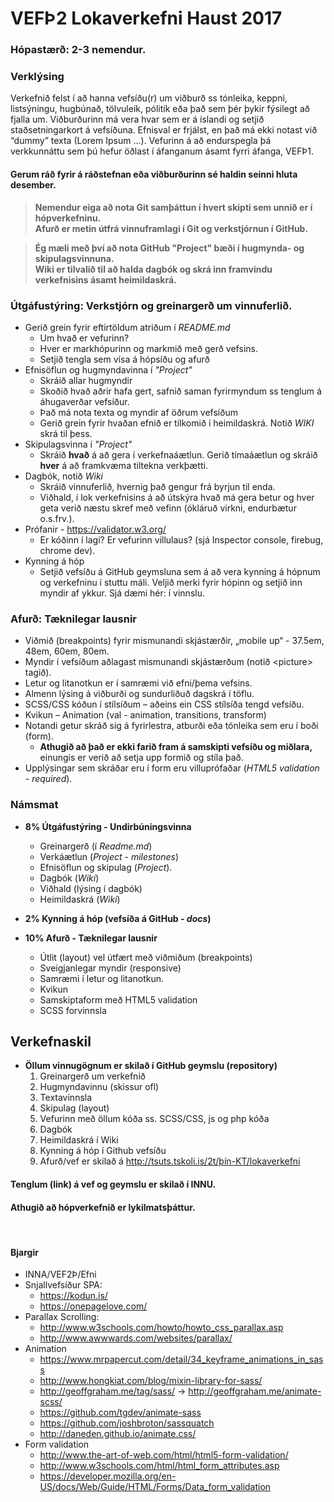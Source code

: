 # VEFÞ2 Lokaverkefni Haust 2017

### Hópastærð: 2-3 nemendur.
### Verklýsing
Verkefnið felst í að hanna vefsíðu(r) um viðburð ss tónleika, keppni, listsýningu, hugbúnað, tölvuleik, pólitík eða það sem þér þykir fýsilegt að fjalla um.  Viðburðurinn má vera hvar sem er á íslandi og setjið staðsetningarkort á vefsíðuna.  Efnisval er frjálst, en það má ekki notast við “dummy” texta (Lorem Ipsum  …).   Vefurinn á að endurspegla þá verkkunnáttu sem þú hefur öðlast í áfanganum ásamt fyrri áfanga, VEFÞ1.  
#### Gerum ráð fyrir á ráðstefnan eða viðburðurinn sé haldin seinni hluta desember.

> **Nemendur eiga að nota Git samþáttun í hvert skipti sem unnið er í hópverkefninu.**<br>
> **Afurð er metin útfrá vinnuframlagi í Git og verkstjórnun í GitHub.**

> **Ég mæli með því að nota GitHub "Project" bæði í hugmynda- og skipulagsvinnuna.** <br>
> **Wiki er tilvalið til að halda dagbók og skrá inn framvindu verkefnisins ásamt heimildaskrá.**

### Útgáfustýring:  Verkstjórn og greinargerð um vinnuferlið.

* Gerið grein fyrir eftirtöldum atriðum í _README.md_ 
  * Um hvað er vefurinn?   
  * Hver er markhópurinn og markmið með gerð vefsins.
  * Setjið tengla sem vísa á hópsíðu og afurð
* Efnisöflun og hugmyndavinna í _"Project"_
  * Skráið allar hugmyndir  
  * Skoðið hvað aðrir hafa gert, safnið saman fyrirmyndum ss tenglum á áhugaverðar vefsíður.  
  * Það má nota texta og myndir af öðrum vefsíðum 
  * Gerið grein fyrir hvaðan efnið er tilkomið í heimildaskrá. Notið _WIKI_ skrá til þess.
* Skipulagsvinna í _"Project"_
  * Skráið **hvað** á að gera í verkefnaáætlun. Gerið tímaáætlun og skráið **hver** á að framkvæma tiltekna verkþætti.
* Dagbók, notið _Wiki_ 
  * Skráið vinnuferlið, hvernig það gengur frá byrjun til enda.
  * Viðhald, í lok verkefnisins á að útskýra hvað má gera betur og hver geta verið næstu skref með vefinn (ókláruð virkni, endurbætur o.s.frv.).
* Prófanir - https://validator.w3.org/
  *  Er kóðinn í lagi? Er vefurinn villulaus?  (sjá Inspector console, firebug, chrome dev). 
* Kynning á hóp
  * Setjið vefsíðu á GitHub geymsluna sem á að vera kynning á hópnum og verkefninu í stuttu máli. Veljið merki fyrir hópinn og setjið inn myndir af ykkur. Sjá dæmi hér:  í vinnslu.


### Afurð:  Tæknilegar lausnir

* Viðmið (breakpoints) fyrir mismunandi skjástærðir, „mobile up“ - 37.5em, 48em, 60em, 80em.
* Myndir í vefsíðum aðlagast mismunandi skjástærðum (notið &lt;picture&gt; tagið).
* Letur og litanotkun er í samræmi við efni/þema vefsins.
* Almenn lýsing á viðburði og sundurliðuð dagskrá í töflu.
* SCSS/CSS kóðun í stílsíðum – aðeins ein CSS stílsíða tengd vefsíðu.
* Kvikun – Animation  (val - animation, transitions, transform)
* Notandi getur skráð sig á fyrirlestra, atburði eða tónleika sem eru í boði (form). 
  * **Athugið að það er ekki farið fram á samskipti vefsíðu og miðlara,** einungis er verið að setja upp formið og stíla það.
* Upplýsingar sem skráðar eru í form eru villuprófaðar (_HTML5 validation - required_).

### Námsmat 

* **8% Útgáfustýring - Undirbúningsvinna**
  *  Greinargerð (í _Readme.md_)
  *  Verkáætlun (_Project - milestones_)
  *  Efnisöflun og skipulag (_Project_).  
  *  Dagbók (_Wiki_)
  *  Viðhald (lýsing í dagbók)
  *  Heimildaskrá (_Wiki_)

*  **2% Kynning á hóp (vefsíða á GitHub - _docs_)**


* **10%   Afurð - Tæknilegar lausnir**
  * Útlit (layout) vel útfært með viðmiðum (breakpoints) 
  * Sveigjanlegar myndir (responsive)
  * Samræmi í letur og litanotkun. 
  * Kvikun 
  * Samskiptaform með HTML5 validation
  * SCSS forvinnsla

## Verkefnaskil
  * **Öllum vinnugögnum  er skilað í GitHub geymslu (repository)**
    1. Greinargerð um verkefnið
    2. Hugmyndavinnu (skissur ofl)
    3. Textavinnsla
    4. Skipulag (layout) 
    5. Vefurinn með öllum kóða ss. SCSS/CSS, js og php kóða
    6. Dagbók
    7. Heimildaskrá í Wiki
    8. Kynning á hóp í Github vefsíðu
    9. Afurð/vef er skilað á http://tsuts.tskoli.is/2t/þín-KT/lokaverkefni

#### Tenglum (link) á vef og geymslu er skilað í INNU.  
#### Athugið að hópverkefnið er lykilmatsþáttur. 
 
#### Bjargir 

* INNA/VEF2Þ/Efni 
* Snjallvefsíður SPA: 
  * https://kodun.is/     
  * https://onepagelove.com/   
* Parallax Scrolling: 
  * http://www.w3schools.com/howto/howto_css_parallax.asp
  * http://www.awwwards.com/websites/parallax/
* Animation
  * https://www.mrpapercut.com/detail/34_keyframe_animations_in_sass
  * http://www.hongkiat.com/blog/mixin-library-for-sass/
  * http://geoffgraham.me/tag/sass/ -> http://geoffgraham.me/animate-scss/
  * https://github.com/tgdev/animate-sass
  * https://github.com/joshbroton/sassquatch
  * http://daneden.github.io/animate.css/
* Form validation
  * http://www.the-art-of-web.com/html/html5-form-validation/
  * http://www.w3schools.com/html/html_form_attributes.asp
  * https://developer.mozilla.org/en-US/docs/Web/Guide/HTML/Forms/Data_form_validation

